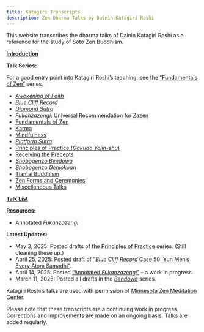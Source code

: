 ```yaml
---
title: Katagiri Transcripts
description: Zen Dharma Talks by Dainin Katagiri Roshi
---
```


This website transcribes the dharma talks of Dainin Katagiri Roshi as a reference for the study of Soto Zen Buddhism.

 [**Introduction**](about)

**Talk Series:**

For a good entry point into Katagiri Roshi’s teaching, see the [“Fundamentals of Zen”](fundamentals) series.

- [*Awakening of Faith*](awakening-of-faith)
- [*Blue Cliff Record*](blue-cliff-record)
- [*Diamond Sutra*](diamond-sutra)
- [*Fukanzazengi*: Universal Recommendation for Zazen](fukanzazengi)
- [Fundamentals of Zen](fundamentals)
- [Karma](karma)
- [Mindfulness](mindfulness)
- [*Platform Sutra*](platform-sutra)
- [Principles of Practice (*Gakudo Yojin-shu*)](principles-of-practice)
- [Receiving the Precepts](precepts)
- [*Shobogenzo Bendowa*](bendowa)
- [*Shobogenzo Genjokoan*](genjokoan)
- [Tiantai Buddhism](tiantai-buddhism)
- [Zen Forms and Ceremonies](zen-forms)
- [Miscellaneous Talks](miscellaneous)

[**Talk List**](list)

**Resources:**

- [Annotated *Fukanzazengi*](annotated-fukanzazengi)

**Latest Updates:**

- May 3, 2025: Posted drafts of the [Principles of Practice](principles-of-practice) series. (Still cleaning these up.)
- April 25, 2025: Posted draft of [“*Blue Cliff Record* Case 50: Yun Men’s Every Atom Samadhi”](1984-01-04-Blue-Cliff-Record-Case-50).
- April 14, 2025: Posted [“Annotated *Fukanzazengi*”](annotated-fukanzazengi) – a work in progress.
- March 11, 2025: Posted all drafts in the [*Bendowa*](bendowa) series.

Katagiri Roshi’s talks are used with permission of [Minnesota Zen Meditation Center](https://www.mnzencenter.org/katagiri-project.html).

Please note that these transcripts are a continuing work in progress. Corrections and improvements are made on an ongoing basis. Talks are added regularly. 
